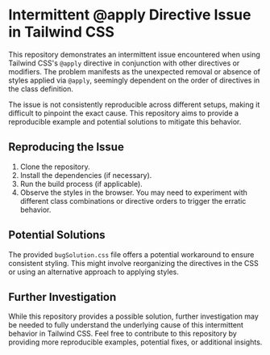 # Intermittent @apply Directive Issue in Tailwind CSS

This repository demonstrates an intermittent issue encountered when using Tailwind CSS's `@apply` directive in conjunction with other directives or modifiers.  The problem manifests as the unexpected removal or absence of styles applied via `@apply`, seemingly dependent on the order of directives in the class definition.

The issue is not consistently reproducible across different setups, making it difficult to pinpoint the exact cause.  This repository aims to provide a reproducible example and potential solutions to mitigate this behavior.

## Reproducing the Issue

1. Clone the repository.
2. Install the dependencies (if necessary).
3. Run the build process (if applicable).
4. Observe the styles in the browser. You may need to experiment with different class combinations or directive orders to trigger the erratic behavior.

## Potential Solutions

The provided `bugSolution.css` file offers a potential workaround to ensure consistent styling. This might involve reorganizing the directives in the CSS or using an alternative approach to applying styles.

## Further Investigation

While this repository provides a possible solution, further investigation may be needed to fully understand the underlying cause of this intermittent behavior in Tailwind CSS.  Feel free to contribute to this repository by providing more reproducible examples, potential fixes, or additional insights.